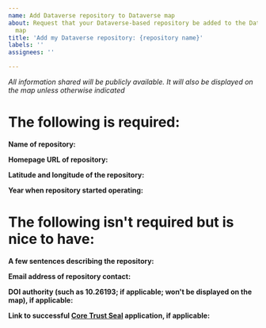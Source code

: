 ```yaml
---
name: Add Dataverse repository to Dataverse map
about: Request that your Dataverse-based repository be added to the Dataverse world
  map
title: 'Add my Dataverse repository: {repository name}'
labels: ''
assignees: ''

---
```


*All information shared will be publicly available. It will also be displayed on the map unless otherwise indicated*

# The following is required:

**Name of repository:**

**Homepage URL of repository:**

**Latitude and longitude of the repository:**

**Year when repository started operating:**

# The following isn't required but is nice to have:

**A few sentences describing the repository:**

**Email address of repository contact:**

**DOI authority (such as 10.26193; if applicable; won't be displayed on the map), if applicable:**

**Link to successful [Core Trust Seal](https://www.coretrustseal.org) application, if applicable:**
